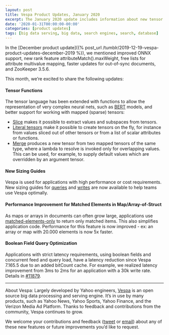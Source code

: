 ```yaml
---
layout: post
title: Vespa Product Updates, January 2020
excerpt: The January 2020 update includes information about new tensor functions, updated sizing guides and various performance improvements.
date: '2020-01-31T00:00:00-00:00'
categories: [product updates]
tags: [big data serving, big data, search engines, search, database]
---
```


In the [December product update]({% post_url /tumblr/2019-12-19-vespa-product-updates-december-2019 %}),
we mentioned improved ONNX support,
new rank feature attributeMatch().maxWeight,
free lists for attribute multivalue mapping,
faster updates for out-of-sync documents,
and ZooKeeper 3.5.6.

This month, we’re excited to share the following updates:


#### Tensor Functions
The tensor language has been extended with functions to allow the representation of very complex neural nets, such as [BERT](https://github.com/google-research/bert) models, and better support for working with mapped (sparse) tensors:
* [Slice](https://docs.vespa.ai/documentation/reference/ranking-expressions.html#slice)
  makes it possible to extract values and subspaces from tensors.
* [Literal tensors](https://docs.vespa.ai/documentation/reference/ranking-expressions.html#literal)
  make it possible to create tensors on the fly, for instance from values sliced out of other tensors
  or from a list of scalar attributes or functions.
* [Merge](https://docs.vespa.ai/documentation/reference/ranking-expressions.html#merge)
  produces a new tensor from two mapped tensors of the same type,
  where a lambda to resolve is invoked only for overlapping values.
  This can be used, for example, to supply default values which are overridden by an argument tensor.


#### New Sizing Guides
Vespa is used for applications with high performance or cost requirements.
New sizing guides for [queries](https://docs.vespa.ai/documentation/performance/sizing-search.html) and
[writes](https://docs.vespa.ai/documentation/performance/sizing-feeding.html)
are now available to help teams use Vespa optimally.


#### Performance Improvement for Matched Elements in Map/Array-of-Struct
As maps or arrays in documents can often grow large,
applications use [matched-elements-only](https://docs.vespa.ai/documentation/reference/search-definitions-reference.html#matched-elements-only)
to return only matched items. This also simplifies application code.
Performance for this feature is now improved - ex: an array or map with 20.000 elements is now 5x faster.


#### Boolean Field Query Optimization
Applications with strict latency requirements, using boolean fields and concurrent feed and query load, have a latency reduction since Vespa 7.165.5 due to an added bitCount cache. For example, we realized latency improvement from 3ms to 2ms for an application with a 30k write rate. Details in [#11879](https://github.com/vespa-engine/vespa/pull/11879).

___
About Vespa: Largely developed by Yahoo engineers,
[Vespa](https://github.com/vespa-engine/vespa) is an open source big data processing and serving engine.
It’s in use by many products, such as Yahoo News, Yahoo Sports, Yahoo Finance, and the Verizon Media Ad Platform.
Thanks to feedback and contributions from the community, Vespa continues to grow.

We welcome your contributions and feedback ([tweet](https://twitter.com/vespaengine)
or [email](mailto:info@vespa.ai)) about any of these new features or future improvements you’d like to request.
